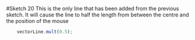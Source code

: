 #Sketch 20
This is the only line that has been added from the previous sketch. It will cause the line to half the length from between the centre and the position of the mouse
```js
    vectorLine.mult(0.5);
```
